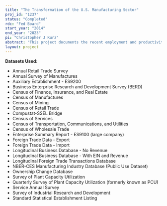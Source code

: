```yaml
---
title: "The Transformation of the U.S. Manufacturing Sector"
proj_id: "1237"
status: "Completed"
rdc: "Fed Board"
start_year: "2014"
end_year: "2023"
pi: "Christopher J Kurz"
abstract: "This project documents the recent employment and productivity dynamics within the manufacturing sector and analyzes the factors driving these dynamics. This research establishes basic facts about changing dynamics, empirically tests explanations for the change in manufacturing dynamics, and analyzes the factors behind the changing manufacturing landscape with a focus on production fragmentation and innovation."
layout: project
---
```


**Datasets Used:**

  - Annual Retail Trade Survey 
  - Annual Survey of Manufactures 
  - Auxiliary Establishment - ES9200 
  - Business Enterprise Research and Development Survey (BERD) 
  - Census of Finance, Insurance, and Real Estate 
  - Census of Manufactures 
  - Census of Mining 
  - Census of Retail Trade 
  - Compustat-SSEL Bridge 
  - Census of Services 
  - Census of Transportation, Communications, and Utilities 
  - Census of Wholesale Trade 
  - Enterprise Summary Report - ES9100 (large company) 
  - Foreign Trade Data - Export 
  - Foreign Trade Data - Import 
  - Longitudinal Business Database - No Revenue 
  - Longitudinal Business Database - With EIN and Revenue 
  - Longitudinal Foreign Trade Transactions Database 
  - NBER-CES Manufacturing Industry Database (Public Use Dataset) 
  - Ownership Change Database 
  - Survey of Plant Capacity Utilization 
  - Quarterly Survey of Plant Capacity Utilization (formerly known as PCU) 
  - Service Annual Survey 
  - Survey of Industrial Research and Development 
  - Standard Statistical Establishment Listing 

